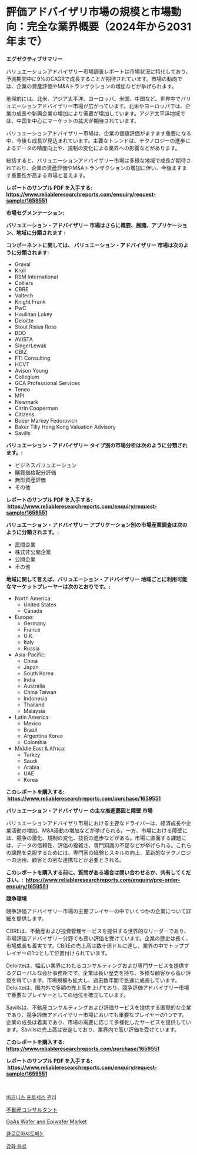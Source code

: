 <p><h1>評価アドバイザリ市場の規模と市場動向：完全な業界概要（2024年から2031年まで）</h1></p><p><strong>エグゼクティブサマリー</strong></p>
<p><p>バリュエーションアドバイザリー市場調査レポートは市場状況に特化しており、予測期間中に9%のCAGRで成長することが期待されています。市場の動向では、企業の資産評価やM&Aトランザクションの増加などが挙げられます。</p><p>地理的には、北米、アジア太平洋、ヨーロッパ、米国、中国など、世界中でバリュエーションアドバイザリー市場が広がっています。北米やヨーロッパでは、企業の成長や新興企業の増加により需要が増加しています。アジア太平洋地域では、中国を中心にマーケットの拡大が期待されています。</p><p>バリュエーションアドバイザリー市場は、企業の価値評価がますます重要になる中、今後も成長が見込まれています。主要なトレンドは、テクノロジーの進歩によるデータの精度向上や、規制の変化による業界への影響などがあります。</p><p>総括すると、バリュエーションアドバイザリー市場は多様な地域で成長が期待されており、企業の資産評価やM&Aトランザクションの増加に伴い、今後ますます重要性が高まる市場と言えます。</p></p>
<p><strong>レポートのサンプル PDF を入手する: <a href="https://www.reliableresearchreports.com/enquiry/request-sample/1659551">https://www.reliableresearchreports.com/enquiry/request-sample/1659551</a></strong></p>
<p><strong>市場セグメンテーション:</strong></p>
<p><strong> バリュエーション・アドバイザリー 市場はさらに概要、展開、アプリケーション、地域に分類されます :</strong></p>
<p><strong>コンポーネントに関しては、 バリュエーション・アドバイザリー 市場は次のように分類されます: &nbsp;</strong></p>
<p><ul><li>Graval</li><li>Kroll</li><li>RSM International</li><li>Colliers</li><li>CBRE</li><li>Valtech</li><li>Knight Frank</li><li>PwC</li><li>Houlihan Lokey</li><li>Deloitte</li><li>Stout Risius Ross</li><li>BDO</li><li>AVISTA</li><li>SingerLewak</li><li>CBIZ</li><li>FTI Consulting</li><li>HCVT</li><li>Avison Young</li><li>Collegium</li><li>GCA Professional Services</li><li>Teneo</li><li>MPI</li><li>Newmark</li><li>Citrin Cooperman</li><li>Citizens</li><li>Bober Markey Fedorovich</li><li>Baker Tilly Hong Kong Valuation Advisory</li><li>Savills</li></ul></p>
<p><strong> バリュエーション・アドバイザリー タイプ別の市場分析は次のように分類されます。:</strong></p>
<p><ul><li>ビジネスバリュエーション</li><li>購買価格配分評価</li><li>無形資産評価</li><li>その他</li></ul></p>
<p><strong>レポートのサンプル PDF を入手する: &nbsp;<a href="https://www.reliableresearchreports.com/enquiry/request-sample/1659551">https://www.reliableresearchreports.com/enquiry/request-sample/1659551</a></strong></p>
<p><strong> バリュエーション・アドバイザリー アプリケーション別の市場産業調査は次のように分類されます。:</strong></p>
<p><ul><li>民間企業</li><li>株式非公開企業</li><li>公開企業</li><li>その他</li></ul></p>
<p><strong>地域に関して言えば、バリュエーション・アドバイザリー 地域ごとに利用可能なマーケットプレーヤーは次のとおりです。:</strong></p>
<p><ul>
    <li>
        North America:
        <ul>
            <li>United States</li>
            <li>Canada</li>
        </ul>
    </li>
    <li>
        Europe:
        <ul>
            <li>Germany</li>
            <li>France</li>
            <li>U.K.</li>
            <li>Italy</li>
            <li>Russia</li>
        </ul>
    </li>
    <li>
        Asia-Pacific:
        <ul>
            <li>China</li>
            <li>Japan</li>
            <li>South Korea</li>
            <li>India</li>
            <li>Australia</li>
            <li>China Taiwan</li>
            <li>Indonesia</li>
            <li>Thailand</li>
            <li>Malaysia</li>
        </ul>
    </li>
    <li>
        Latin America:
        <ul>
            <li>Mexico</li>
            <li>Brazil</li>
            <li>Argentina Korea</li>
            <li>Colombia</li>
        </ul>
    </li>
    <li>
        Middle East & Africa:
        <ul>
            <li>Turkey</li>
            <li>Saudi</li>
            <li>Arabia</li>
            <li>UAE</li>
            <li>Korea</li>
        </ul>
    </li>
    </ul></p>
<p><strong>このレポートを購入する: &nbsp;<a href="https://www.reliableresearchreports.com/purchase/1659551">https://www.reliableresearchreports.com/purchase/1659551</a></strong></p>
<p><strong>バリュエーション・アドバイザリー の主な推進要因と障壁 市場</strong></p>
<p><p>バリュエーションアドバイザリ市場における主要なドライバーは、経済成長や企業活動の増加、M&A活動の増加などが挙げられる。一方、市場における障壁には、競争の激化、規制の変化、技術の進歩などがある。市場に直面する課題には、データの信頼性、評価の複雑さ、専門知識の不足などが挙げられる。これらの課題を克服するためには、専門家の経験とスキルの向上、革新的なテクノロジーの活用、顧客との密な連携などが必要とされる。</p></p>
<p><strong>このレポートを購入する前に、質問がある場合は問い合わせるか、共有してください。:&nbsp; <a href="https://www.reliableresearchreports.com/enquiry/pre-order-enquiry/1659551">https://www.reliableresearchreports.com/enquiry/pre-order-enquiry/1659551</a></strong></p>
<p><strong>競争環境</strong></p>
<p><p>競争評価アドバイザリー市場の主要プレイヤーの中でいくつかの企業について詳細を提供します。</p><p>CBREは、不動産および投資管理サービスを提供する世界的なリーダーであり、市場評価アドバイザリー分野でも高い評価を受けています。企業の歴史は長く、市場成長も着実です。CBREの売上高は数十億ドルに達し、業界の中でトッププレイヤーの1つとして位置付けられています。</p><p>Deloitteは、幅広い業界にわたるコンサルティングおよび専門サービスを提供するグローバルな会計事務所です。企業は長い歴史を持ち、多様な顧客から高い評価を得ています。市場規模も拡大し、過去数年間で急速に成長しています。Deloitteは、国内外で多額の売上高を上げており、競争評価アドバイザリー市場で重要なプレイヤーとしての地位を確立しています。</p><p>Savillsは、不動産コンサルティングおよび評価サービスを提供する国際的な企業であり、競争評価アドバイザリー市場においても重要なプレイヤーの1つです。企業の成長は着実であり、市場の需要に応じて多様化したサービスを提供しています。Savillsの売上高は安定しており、業界内で高い評価を受けています。</p></p>
<p><strong>このレポートを購入する: &nbsp; <a href="https://www.reliableresearchreports.com/purchase/1659551">https://www.reliableresearchreports.com/purchase/1659551</a></strong></p>
<p><strong>レポートのサンプル PDF を入手する: &nbsp;<a href="https://www.reliableresearchreports.com/enquiry/request-sample/1659551">https://www.reliableresearchreports.com/enquiry/request-sample/1659551</a></strong><strong></strong></p>
<p>&nbsp;</p>
<p><p><a href="https://github.com/PercyHagernes9778/Market-Research-Report-List-1/blob/main/711102811794.md">비즈니스 프로세스 관리</a></p><p><a href="https://github.com/SantosDicki04/Market-Research-Report-List-1/blob/main/467924812715.md">不動産コンサルタント</a></p><p><a href="https://github.com/ruddyyedelwadw/Market-Research-Report-List-1/blob/main/gaas-wafer-and-epiwafer-market.md">GaAs Wafer and Epiwafer Market</a></p><p><a href="https://medium.com/@achimcoteanu1/%EC%97%BC%ED%99%94%EC%95%84%EC%84%B8%ED%86%A0%ED%8E%98%EB%85%BC-%EC%8B%9C%EC%9E%A5-%EB%B6%84%EC%84%9D-%EA%B8%80%EB%A1%9C%EB%B2%8C-%EC%82%B0%EC%97%85%EC%9D%98-%EC%A0%84%EB%A7%9D%EA%B3%BC-%EC%98%88%EC%B8%A1-2024%EB%85%84%EB%B6%80%ED%84%B0-2031%EB%85%84-5e01a9aaa6cf">클로로아세토페논</a></p><p><a href="https://medium.com/@bennyuigleyjks/%EA%B0%95%ED%99%94-%EC%9D%8C%EB%A3%8C-%EC%8B%9C%EC%9E%A5-%EA%B7%9C%EB%AA%A8-%EC%8B%9C%EC%9E%A5-%EC%A0%84%EB%A7%9D-%EB%B0%8F-%EC%8B%9C%EC%9E%A5-%EC%98%88%EC%B8%A1-2024%EB%85%84%EB%B6%80%ED%84%B0-2031%EB%85%84%EA%B9%8C%EC%A7%80-c8de29434ce3">강화 음료</a></p></p>